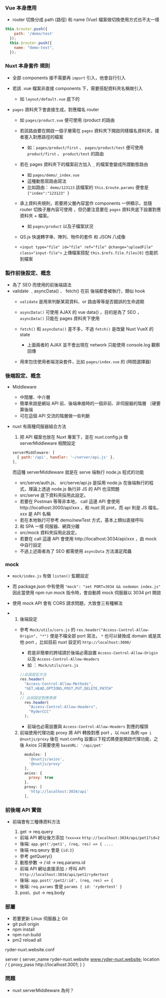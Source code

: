 ### Vue 本身應用
- router 切換分成 path (路徑) 和 name (Vue) 檔案做切換使用方式也不太一樣
```js
this.$router.push({
    path: '/demo/test'
  });
  this.$router.push({
    name: "demo-test",
  }); 
```

### Nuxt 本身套件 規則
- 全部 components 接不需要再 `import` 引入，他會自行引入

- 若該 .vue 檔案非直接 components 下，需要搭配資料夾名稱做引入
  - 如 `layout/default.vue` 底下的
  <LayoutHeader /> <LayoutFooter/>

- `pages` 資料夾下會直接生成，對應檔名 router
  - 如 `pages/product.vue` 便可使用 /product 的路由
  - 若該路由要在開啟一個子層需在 `pages` 資料夾下開啟同樣檔名資料夾，接者塞入對應路徑的檔案
    - 如：`pages/product/first` 、 `pages/product/test`  便可使用 `product/first` 、 `product/test` 的路由
  - 若在 pages 資料夾下的檔案前方加入 `_` 的檔案會變成所謂動態路由
    - 如 `pages/demo/_index.vue`
    - 這種動態寫路由寫法
    - 比如路由： `demo/123123` 該檔案的 `this.$route.params` 便會是 `{"index":"123123" }`

  - 承上資料夾規則，若要將父層內容當作 components 一併顯示，並隨 router 切換子層內容可使用 <Nuxt-child /> ，但仍要注意要在 `pages` 資料夾底下設置對應資料夾 + 檔案。
    - 如 `pages/product` 以及子檔案狀況
  
  - QS.js 快速轉字串、陣列、物件的套件 和 JSON 八成像
  - `<input type="file" id="file" ref="file" @change="uploadFile" class="input-file">` 上傳檔案搭配 `this.$refs.file.files[0]` 也能抓到檔案



### 製作前後設定、概念
- 為了 SEO 而使用的前後端語法
- validate ﹑asyncData() 、 fetch() 在前 後端都會被執行，類似 hook 
  - `validate` 是用來判斷某寫資料、or 路由等等是否錯誤的生命週期
  - `asyncData()`  可使用 AJAX 的 vue data() ，目的是為了 SEO ，`asyncData()`  只能在 pages 資料夾下使用
  - `fetch()` 和 `asyncData()`  差不多，不過 `fetch()`  是改變 Nuxt VueX 的 state
    - 上面兩者的 AJAX 並不會出現在 network 只能使用 console.log 觀察回傳
  
  - <client-only> 用來包住使用者端渲染套件，比如 `pages/index.vue` 的 <Datepicker/> (時間選擇器)

  
### 後端設定、概念
- Middleware
    - 中間層、中介層
    - 簡單來說是網站 API 前、後端串接時的一個非前、非伺服器的階層 （硬要算後端
    - 可在這個 API 交流的階層做一些判斷

 - nuxt 有兩種伺服器組合方法
   1. 把 API 檔案也放在 Nuxt 專案下，並在 nuxt.config.js 做 serverMiddleware 相關設定
    ```js
    serverMiddleware: [
      { path:'/api', handler: '~/server/api.js' }, 
    ], 
    ```
    而這種 serverMiddleware 就是在 serve 端執行 node.js 程式的功能
     - src/serve/auth.js、 src/serve/api.js 是採用 node.js 在後端執行的程式，理論上透過 node.js 執行非 JS 的 API 也沒問題 
     - src/serve 底下資料夾採用此設定。 
     - 若要在 Postman 等等非本地， call 這邊 API 會使用 http://localhost:3000/api/xxx ，和 nuxt 同 prot，而 api 則是 JS 檔名，xxx 是 API 名稱
     - 若在本地執行可參考 demo/newTest 方式，基本上類似直接呼叫
    2. 和 SPA 一樣 伺服器、網頁分離
      - src/mock 資料夾採用此設定。
      - 若要在 call 這邊 API 會使用 http://localhost:3034/api/xxx ，由 mock 中自行設定
   - 不過上述兩者為了 SEO 都需使用 `asyncData` 方法滿足爬蟲 

### mock 
  - `mock/index.js` 有做 `listen()` 監聽設定
  - 而 package.json 中有使用 `"mock": "set PORT=3034 && nodemon index.js"` 因此當使用 npm run mock 指令時，會自動將 mock 伺服器以 3034 prt 開啟 
  - 使用 mock API 會有 CORS 請求問題，大致會三有種解法
- 
    1. 後端設定
     - 參考 `Mock/utils/cors.js` 的 `res.header("Access-Control-Allow-Origin", "*")` 便是不檔全部 port 寫法， `*` 也可以替換成 domain 或是其他 port ，比如目前 nuxt 設定的 `http://localhost:3000/`
  
       - 若是非簡單的跨域請於後端必需設置 `Access-Control-Allow-Origin` 以及 `Access-Control-Allow-Headers` 
        - 如 ： `Mock/utils/cors.js`
        ```js
        //此段設定方法
        res.header(
          "Access-Control-Allow-Methods",
          "GET,HEAD,OPTIONS,POST,PUT,DELETE,PATCH"
        );
        // 此段設定對應表頭
          res.header(
            "Access-Control-Allow-Headers",
            "RyderCCC"
          );
        ``` 

       - 前端也必需設置與 `Access-Control-Allow-Headers` 對應的檔頭

    2. 前端使用代理功能 proxy 將 API 轉換對應 port ，以 nuxt 為例 `npm i @nuxtjs/proxy` 後在 nuxt.config 設置以下程式碼便是開啟代理功能，之後 Axios 只需要使用 `baseURL: '/api/pet'`
        ```js 
          modules: [
            '@nuxtjs/axios',
            '@nuxtjs/proxy'
          ],
          axios: {
            proxy: true
          },
          proxy: [
            'http://localhost:3034/api'
          ],
        ```
        
### 前後端 API 實做
  - 前端會有三種傳資料方法
    1. get → req.query 
     - 前端 API 網址後方添加 `?xxx=xx` `http://localhost:3034/api/pet1?id=2`
     - 後端: `app.get('/pet1', (req, res) => { ....`
     - 後端 req.qeury 會是 `{id:2}`
     - 參考 getQuery()

    2. 動態參數 → /:id → req.params.id 
     - 前端 API 網址直接添加 `/` 呼叫 API `http://localhost:3034/api/pet2/rydertest`
     - 後端: `app.post('/pet2/:id', (req, res) => {`
     - 後端: `req.params` 會是 `params { id: 'rydertest' }`

    3. post、put → req.body


### 部屬
  - 若要更新 Linux 伺服器上 Git 
  - git pull origin
  - npm install
  - npm run build 
  - pm2 reload all

ryder-nuxt.website.conf

server {
    server_name ryder-nuxt.website www.ryder-nuxt.website;
    location / {
        proxy_pass http://localhost:3001; 
    }
}

### 問題 
- nuxt serverMiddleware 為何？